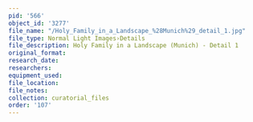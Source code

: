 ```yaml
---
pid: '566'
object_id: '3277'
file_name: "/Holy_Family_in_a_Landscape_%28Munich%29_detail_1.jpg"
file_type: Normal Light Images›Details
file_description: Holy Family in a Landscape (Munich) - Detail 1
original_format:
research_date:
researchers:
equipment_used:
file_location:
file_notes:
collection: curatorial_files
order: '107'
---
```

